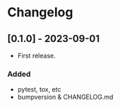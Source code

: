 # Changelog

## [0.1.0] - 2023-09-01

* First release.

### Added
 - pytest, tox, etc
 - bumpversion & CHANGELOG.md
